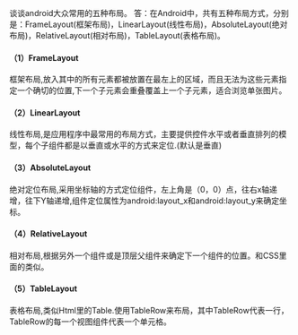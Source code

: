 谈谈android大众常用的五种布局。 
答：在Android中，共有五种布局方式，分别是：FrameLayout(框架布局)，LinearLayout(线性布局)，AbsoluteLayout(绝对布局)，RelativeLayout(相对布局)，TableLayout(表格布局)。 
#### （1）FrameLayout
框架布局,放入其中的所有元素都被放置在最左上的区域，而且无法为这些元素指定一个确切的位置,下一个子元素会重叠覆盖上一个子元素，适合浏览单张图片。 
#### （2）LinearLayout 
线性布局,是应用程序中最常用的布局方式，主要提供控件水平或者垂直排列的模型，每个子组件都是以垂直或水平的方式来定位.(默认是垂直) 
#### （3）AbsoluteLayout 
绝对定位布局,采用坐标轴的方式定位组件，左上角是（0，0）点，往右x轴递增，往下Y轴递增,组件定位属性为android:layout_x和android:layout_y来确定坐标。 
#### （4）RelativeLayout 
相对布局,根据另外一个组件或是顶层父组件来确定下一个组件的位置。和CSS里面的类似。 
#### （5）TableLayout 
表格布局,类似Html里的Table.使用TableRow来布局，其中TableRow代表一行，TableRow的每一个视图组件代表一个单元格。 

